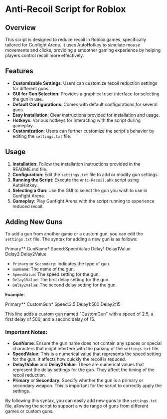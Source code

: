 # Anti-Recoil Script for Roblox

## Overview

This script is designed to reduce recoil in Roblox games, specifically tailored for Gunfight Arena. It uses AutoHotkey to simulate mouse movements and clicks, providing a smoother gaming experience by helping players control recoil more effectively.

## Features

- **Customizable Settings**: Users can customize recoil reduction settings for different guns.
- **GUI for Gun Selection**: Provides a graphical user interface for selecting the gun in use.
- **Default Configurations**: Comes with default configurations for several guns.
- **Easy Installation**: Clear instructions provided for installation and usage.
- **Hotkeys**: Various hotkeys for interacting with the script during gameplay.
- **Customization**: Users can further customize the script's behavior by editing the `settings.txt` file.

## Usage

1. **Installation**: Follow the installation instructions provided in the README.md file.
2. **Configuration**: Edit the `settings.txt` file to add or modify gun settings.
3. **Running the Script**: Execute the `Anti-Recoil.ahk` script using AutoHotkey.
4. **Selecting a Gun**: Use the GUI to select the gun you wish to use in Gunfight Arena.
5. **Gameplay**: Play Gunfight Arena with the script running to experience reduced recoil.

## Adding New Guns

To add a gun from another game or a custom gun, you can edit the `settings.txt` file. The syntax for adding a new gun is as follows:

Primary** GunName* Speed:SpeedValue Delay1:Delay1Value Delay2:Delay2Value

- `Primary` or `Secondary`: Indicates the type of gun.
- `GunName`: The name of the gun.
- `SpeedValue`: The speed setting for the gun.
- `Delay1Value`: The first delay setting for the gun.
- `Delay2Value`: The second delay setting for the gun.

**Example**:

Primary** CustomGun* Speed:2.5 Delay1:500 Delay2:15

This line adds a custom gun named "CustomGun" with a speed of 2.5, a first delay of 500, and a second delay of 15.

### Important Notes:

- **GunName**: Ensure the gun name does not contain any spaces or special characters that might interfere with the parsing of the `settings.txt` file.
- **SpeedValue**: This is a numerical value that represents the speed setting for the gun. It affects how quickly the recoil is reduced.
- **Delay1Value** and **Delay2Value**: These are numerical values that represent the delay settings for the gun. They affect the timing of the recoil reduction.
- **Primary** or **Secondary**: Specify whether the gun is a primary or secondary weapon. This is important for the script to correctly apply the settings.

By following this syntax, you can easily add new guns to the `settings.txt` file, allowing the script to support a wide range of guns from different games or custom guns.
